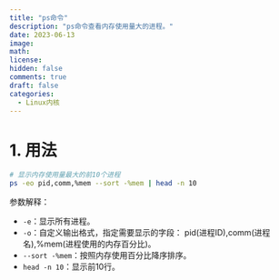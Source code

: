 ```yaml
---
title: "ps命令"
description: "ps命令查看内存使用量大的进程。" 
date: 2023-06-13
image: 
math: 
license: 
hidden: false
comments: true
draft: false
categories: 
  - Linux内核
---
```


# 1. 用法  
```bash
# 显示内存使用量最大的前10个进程
ps -eo pid,comm,%mem --sort -%mem | head -n 10
```
参数解释：
- `-e`：显示所有进程。  
- `-o`：自定义输出格式，指定需要显示的字段：  pid(进程ID),comm(进程名),%mem(进程使用的内存百分比)。  
- `--sort -%mem`：按照内存使用百分比降序排序。  
- `head -n 10`：显示前10行。  